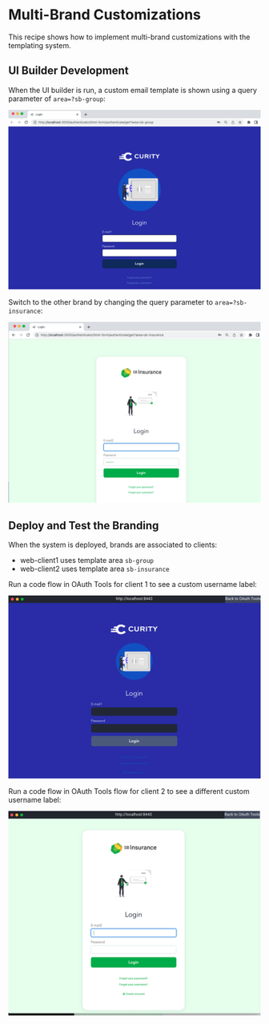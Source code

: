 # Multi-Brand Customizations

This recipe shows how to implement multi-brand customizations with the templating system.

## UI Builder Development

When the UI builder is run, a custom email template is shown using a query parameter of `area=?sb-group`:

![UI Builder Brand 1](../../images/multi-brand/ui-builder-brand1.png)

Switch to the other brand by changing the query parameter to `area=?sb-insurance`:

![UI Builder Brand 2](../../images/multi-brand/ui-builder-brand2.png)

## Deploy and Test the Branding

When the system is deployed, brands are associated to clients:
- web-client1 uses template area `sb-group`
- web-client2 uses template area `sb-insurance`

Run a code flow in OAuth Tools for client 1 to see a custom username label:

![OAuth Tools Brand 1](../../images/multi-brand/oauth-tools-brand1.png)

Run a code flow in OAuth Tools flow for client 2 to see a different custom username label:

![OAuth Tools Brand 2](../../images/multi-brand/oauth-tools-brand2.png)
